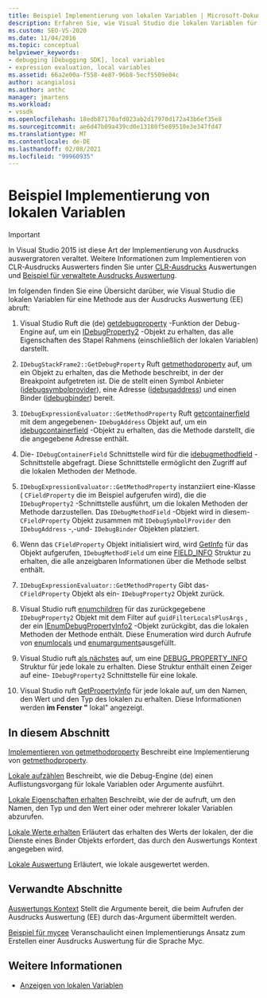 ```yaml
---
title: Beispiel Implementierung von lokalen Variablen | Microsoft-Dokumentation
description: Erfahren Sie, wie Visual Studio die lokalen Variablen für eine Methode aus der Ausdrucks Auswertung in diesem Artikel abruft.
ms.custom: SEO-VS-2020
ms.date: 11/04/2016
ms.topic: conceptual
helpviewer_keywords:
- debugging [Debugging SDK], local variables
- expression evaluation, local variables
ms.assetid: 66a2e00a-f558-4e87-96b8-5ecf5509e04c
author: acangialosi
ms.author: anthc
manager: jmartens
ms.workload:
- vssdk
ms.openlocfilehash: 18edb87170afd023ab2d17970d172a43b6ef35e8
ms.sourcegitcommit: ae6d47b09a439cd0e13180f5e89510e3e347fd47
ms.translationtype: MT
ms.contentlocale: de-DE
ms.lasthandoff: 02/08/2021
ms.locfileid: "99960935"
---
```

# <a name="sample-implementation-of-locals"></a>Beispiel Implementierung von lokalen Variablen
> [!IMPORTANT]
> In Visual Studio 2015 ist diese Art der Implementierung von Ausdrucks auswergratoren veraltet. Weitere Informationen zum Implementieren von CLR-Ausdrucks Auswerters finden Sie unter [CLR-Ausdrucks](https://github.com/Microsoft/ConcordExtensibilitySamples/wiki/CLR-Expression-Evaluators) Auswertungen und [Beispiel für verwaltete Ausdrucks Auswertung](https://github.com/Microsoft/ConcordExtensibilitySamples/wiki/Managed-Expression-Evaluator-Sample).

 Im folgenden finden Sie eine Übersicht darüber, wie Visual Studio die lokalen Variablen für eine Methode aus der Ausdrucks Auswertung (EE) abruft:

1. Visual Studio Ruft die (de) [getdebugproperty](../../extensibility/debugger/reference/idebugstackframe2-getdebugproperty.md) -Funktion der Debug-Engine auf, um ein [IDebugProperty2](../../extensibility/debugger/reference/idebugproperty2.md) -Objekt zu erhalten, das alle Eigenschaften des Stapel Rahmens (einschließlich der lokalen Variablen) darstellt.

2. `IDebugStackFrame2::GetDebugProperty` Ruft [getmethodproperty](../../extensibility/debugger/reference/idebugexpressionevaluator-getmethodproperty.md) auf, um ein Objekt zu erhalten, das die Methode beschreibt, in der der Breakpoint aufgetreten ist. Die de stellt einen Symbol Anbieter ([idebugsymbolprovider](../../extensibility/debugger/reference/idebugsymbolprovider.md)), eine Adresse ([idebugaddress](../../extensibility/debugger/reference/idebugaddress.md)) und einen Binder ([idebugbinder](../../extensibility/debugger/reference/idebugbinder.md)) bereit.

3. `IDebugExpressionEvaluator::GetMethodProperty` Ruft [getcontainerfield](../../extensibility/debugger/reference/idebugsymbolprovider-getcontainerfield.md) mit dem angegebenen- `IDebugAddress` Objekt auf, um ein [idebugcontainerfield](../../extensibility/debugger/reference/idebugcontainerfield.md) -Objekt zu erhalten, das die Methode darstellt, die die angegebene Adresse enthält.

4. Die- `IDebugContainerField` Schnittstelle wird für die [idebugmethodfield](../../extensibility/debugger/reference/idebugmethodfield.md) -Schnittstelle abgefragt. Diese Schnittstelle ermöglicht den Zugriff auf die lokalen Methoden der Methode.

5. `IDebugExpressionEvaluator::GetMethodProperty` instanziiert eine-Klasse ( `CFieldProperty` die im Beispiel aufgerufen wird), die die `IDebugProperty2` -Schnittstelle ausführt, um die lokalen Methoden der Methode darzustellen. Das `IDebugMethodField` -Objekt wird in diesem- `CFieldProperty` Objekt zusammen mit `IDebugSymbolProvider` den `IDebugAddress` -,-und- `IDebugBinder` Objekten platziert.

6. Wenn das `CFieldProperty` Objekt initialisiert wird, wird [GetInfo](../../extensibility/debugger/reference/idebugfield-getinfo.md) für das Objekt aufgerufen, `IDebugMethodField` um eine [FIELD_INFO](../../extensibility/debugger/reference/field-info.md) Struktur zu erhalten, die alle anzeigbaren Informationen über die Methode selbst enthält.

7. `IDebugExpressionEvaluator::GetMethodProperty` Gibt das- `CFieldProperty` Objekt als ein- `IDebugProperty2` Objekt zurück.

8. Visual Studio ruft [enumchildren](../../extensibility/debugger/reference/idebugproperty2-enumchildren.md) für das zurückgegebene `IDebugProperty2` Objekt mit dem Filter auf `guidFilterLocalsPlusArgs` , der ein [IEnumDebugPropertyInfo2](../../extensibility/debugger/reference/ienumdebugpropertyinfo2.md) -Objekt zurückgibt, das die lokalen Methoden der Methode enthält. Diese Enumeration wird durch Aufrufe von [enumlocals](../../extensibility/debugger/reference/idebugmethodfield-enumlocals.md) und [enumarguments](../../extensibility/debugger/reference/idebugmethodfield-enumarguments.md)ausgefüllt.

9. Visual Studio ruft [als nächstes](../../extensibility/debugger/reference/ienumdebugpropertyinfo2-next.md) auf, um eine [DEBUG_PROPERTY_INFO](../../extensibility/debugger/reference/debug-property-info.md) Struktur für jede lokale zu erhalten. Diese Struktur enthält einen Zeiger auf eine- `IDebugProperty2` Schnittstelle für eine lokale.

10. Visual Studio ruft [GetPropertyInfo](../../extensibility/debugger/reference/idebugproperty2-getpropertyinfo.md) für jede lokale auf, um den Namen, den Wert und den Typ des lokalen zu erhalten. Diese Informationen werden **im Fenster "** lokal" angezeigt.

## <a name="in-this-section"></a>In diesem Abschnitt
 [Implementieren von getmethodproperty](../../extensibility/debugger/implementing-getmethodproperty.md) Beschreibt eine Implementierung von [getmethodproperty](../../extensibility/debugger/reference/idebugexpressionevaluator-getmethodproperty.md).

 [Lokale aufzählen](../../extensibility/debugger/enumerating-locals.md) Beschreibt, wie die Debug-Engine (de) einen Auflistungsvorgang für lokale Variablen oder Argumente ausführt.

 [Lokale Eigenschaften erhalten](../../extensibility/debugger/getting-local-properties.md) Beschreibt, wie der de aufruft, um den Namen, den Typ und den Wert einer oder mehrerer lokaler Variablen abzurufen.

 [Lokale Werte erhalten](../../extensibility/debugger/getting-local-values.md) Erläutert das erhalten des Werts der lokalen, der die Dienste eines Binder Objekts erfordert, das durch den Auswertungs Kontext angegeben wird.

 [Lokale Auswertung](../../extensibility/debugger/evaluating-locals.md) Erläutert, wie lokale ausgewertet werden.

## <a name="related-sections"></a>Verwandte Abschnitte
 [Auswertungs Kontext](../../extensibility/debugger/evaluation-context.md) Stellt die Argumente bereit, die beim Aufrufen der Ausdrucks Auswertung (EE) durch das-Argument übermittelt werden.

 [Beispiel für mycee](/previous-versions/) Veranschaulicht einen Implementierungs Ansatz zum Erstellen einer Ausdrucks Auswertung für die Sprache Myc.

## <a name="see-also"></a>Weitere Informationen
- [Anzeigen von lokalen Variablen](../../extensibility/debugger/displaying-locals.md)